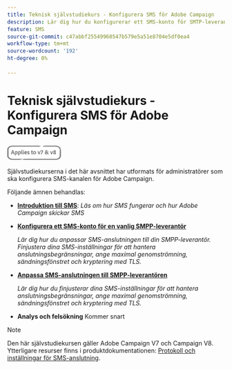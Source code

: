 ```yaml
---
title: Teknisk självstudiekurs - Konfigurera SMS för Adobe Campaign
description: Lär dig hur du konfigurerar ett SMS-konto för SMTP-leverantörer och hur du analyserar och felsöker konfigurationen.
feature: SMS
source-git-commit: c47abbf25549960547b579e5a51e8704e5df0ea4
workflow-type: tm+mt
source-wordcount: '192'
ht-degree: 0%

---
```



# Teknisk självstudiekurs - Konfigurera SMS för Adobe Campaign

![Gäller V7 och V8](../assets/V7-V8-stamp.png)

Självstudiekurserna i det här avsnittet har utformats för administratörer som ska konfigurera SMS-kanalen för Adobe Campaign.

Följande ämnen behandlas:

* **[Introduktion till SMS](/help/tutorial-sms/introduction-to-sms.md)**:
   *Läs om hur SMS fungerar och hur Adobe Campaign skickar SMS*

* **[Konfigurera ett SMS-konto för en vanlig SMPP-leverantör](/help/tutorial-sms/set-up-account-for-standard-smpp-provider.md)**

   *Lär dig hur du anpassar SMS-anslutningen till din SMPP-leverantör. Finjustera dina SMS-inställningar för att hantera anslutningsbegränsningar, ange maximal genomströmning, sändningsfönstret och kryptering med TLS.*

* **[Anpassa SMS-anslutningen till SMPP-leverantören](/help/tutorial-sms/adapt-sms-connector-to-smpp-provider.md)**

   *Lär dig hur du finjusterar dina SMS-inställningar för att hantera anslutningsbegränsningar, ange maximal genomströmning, sändningsfönstret och kryptering med TLS.*

* **Analys och felsökning**
Kommer snart

>[!NOTE]
>
>Den här självstudiekursen gäller Adobe Campaign V7 och Campaign V8. Ytterligare resurser finns i produktdokumentationen: [Protokoll och inställningar för SMS-anslutning](https://experienceleague.adobe.com/docs/campaign-classic/using/sending-messages/sending-messages-on-mobiles/sms-protocol.html?lang=en#sending-messages).
